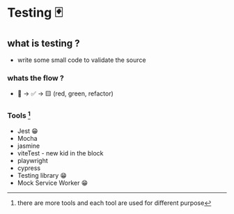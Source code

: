 # Testing 🃏


## what is testing ?


- write some small code to validate the source


### whats the flow ?


- 🛑 -> ✅ -> 🟨 (red, green, refactor)


### Tools [^1]


- Jest 😁
- Mocha
- jasmine
- viteTest - new kid in the block
- playwright
- cypress
- Testing library 😁
- Mock Service Worker 😁


[^1]: there are more tools and each tool are used for different purpose